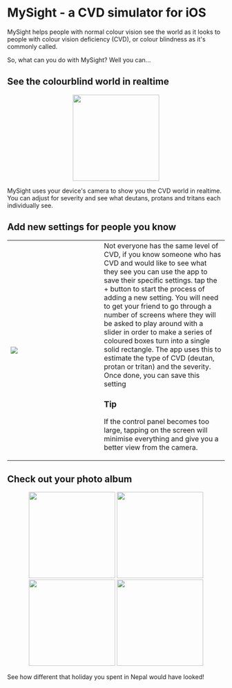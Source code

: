 # MySight - a CVD simulator for iOS

MySight helps people with normal colour vision see the world as it looks to people with colour vision deficiency (CVD), or colour blindness as it's commonly called.

So, what can you do with MySight? Well you can...

## See the colourblind world in realtime
<p align="center">
<img height=200 src="https://user-images.githubusercontent.com/14868432/151156546-86d9ee4b-80ae-4ef0-8c18-7948b95f8142.png">
</p>

MySight uses your device's camera to show you the CVD world in realtime. You can adjust for severity and see what deutans, protans and tritans each individually see.

## Add new settings for people you know
<div>
<table border="0" cellspacing="0" cellpadding="0" vertical-align="top">
  <tr>
    <td width="200">
      <img align="left" src="https://user-images.githubusercontent.com/14868432/151152096-e185cebb-24e6-4e9a-a9ae-f25adc5d71f9.png">
    </td>
    <td>Not everyone has the same level of CVD, if you know someone who has CVD and would like to see what they see you can use the app to save their specific settings. tap the + button to start the process of adding a new setting. You will need to get your friend to go through a number of screens where they will be asked to play around with a slider in order to make a series of coloured boxes turn into a single solid rectangle. The app uses this to estimate the type of CVD (deutan, protan or tritan) and the severity. Once done, you can save this setting 

      
### Tip
If the control panel becomes too large, tapping on the screen will minimise everything and give you a better view from the camera.
    </td>
  </tr>
</table>
</div>


  
## Check out your photo album
<p align="center">
  <img width=200 src="https://user-images.githubusercontent.com/14868432/151152176-ee9affd0-04ab-4640-94ca-b7a5936a84cd.png">
  <img width=200 src="https://user-images.githubusercontent.com/14868432/151152182-11086e52-7ca4-4496-9f9f-e7cb5a32e639.png">
  <img width=200 src="https://user-images.githubusercontent.com/14868432/151152192-24dcac59-4e00-413e-b1fe-9fe7d87614e9.png">
  <img width=200 src="https://user-images.githubusercontent.com/14868432/151152201-1ed5d96e-2234-4ec3-8367-32767ef6ca20.png">
</p>

See how different that holiday you spent in Nepal would have looked!



